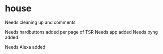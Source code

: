 # house

Needs cleaning up and comments

Needs hardbuttons added per page of TSR
Needs app added
Needs pyng added

Needs Alexa added

